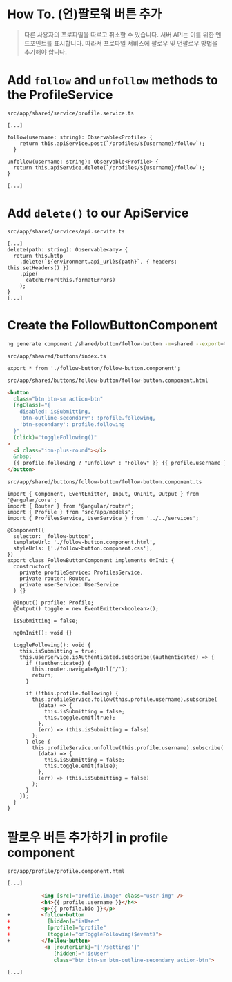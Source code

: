 # How To. (언)팔로워 버튼 추가

> 다른 사용자의 프로파일을 따르고 취소할 수 있습니다. 서버 API는 이를 위한 엔드포인트를 표시합니다. 따라서 프로파일 서비스에 팔로우 및 언팔로우 방법을 추가해야 합니다.

# Add `follow` and `unfollow` methods to the ProfileService

`src/app/shared/service/profile.service.ts`

```tsx
[...]

follow(username: string): Observable<Profile> {
    return this.apiService.post(`/profiles/${username}/follow`);
  }

unfollow(username: string): Observable<Profile> {
  return this.apiService.delete(`/profiles/${username}/follow`);
}

[...]
```

# Add `delete()` to our ApiService

`src/app/shared/services/api.servite.ts`

```tsx
[...]
delete(path: string): Observable<any> {
  return this.http
    .delete(`${environment.api_url}${path}`, { headers: this.setHeaders() })
    .pipe(
      catchError(this.formatErrors)
    );
}
[...]
```

# Create the FollowButtonComponent

```bash
ng generate component /shared/button/follow-button -m=shared --export=true --selector=follow-button
```

`src/app/sheared/buttons/index.ts`

```tsx
export * from './follow-button/follow-button.component';
```

`src/app/shared/buttons/follow-button/follow-button.component.html`

```html
<button
  class="btn btn-sm action-btn"
  [ngClass]="{
    disabled: isSubmitting,
    'btn-outline-secondary': !profile.following,
    'btn-secondary': profile.following
  }"
  (click)="toggleFollowing()"
>
  <i class="ion-plus-round"></i>
  &nbsp;
  {{ profile.following ? "Unfollow" : "Follow" }} {{ profile.username }}
</button>
```

`src/app/shared/buttons/follow-button/follow-button.component.ts`

```tsx
import { Component, EventEmitter, Input, OnInit, Output } from '@angular/core';
import { Router } from '@angular/router';
import { Profile } from 'src/app/models';
import { ProfilesService, UserService } from '../../services';

@Component({
  selector: 'follow-button',
  templateUrl: './follow-button.component.html',
  styleUrls: ['./follow-button.component.css'],
})
export class FollowButtonComponent implements OnInit {
  constructor(
    private profileService: ProfilesService,
    private router: Router,
    private userService: UserService
  ) {}

  @Input() profile: Profile;
  @Output() toggle = new EventEmitter<boolean>();

  isSubmitting = false;

  ngOnInit(): void {}

  toggleFollowing(): void {
    this.isSubmitting = true;
    this.userService.isAuthenticated.subscribe((authenticated) => {
      if (!authenticated) {
        this.router.navigateByUrl('/');
        return;
      }

      if (!this.profile.following) {
        this.profileService.follow(this.profile.username).subscribe(
          (data) => {
            this.isSubmitting = false;
            this.toggle.emit(true);
          },
          (err) => (this.isSubmitting = false)
        );
      } else {
        this.profileService.unfollow(this.profile.username).subscribe(
          (data) => {
            this.isSubmitting = false;
            this.toggle.emit(false);
          },
          (err) => (this.isSubmitting = false)
        );
      }
    });
  }
}
```

# 팔로우 버튼 추가하기 in profile component

`src/app/profile/profile.component.html`

```html
[...]

           <img [src]="profile.image" class="user-img" />
           <h4>{{ profile.username }}</h4>
           <p>{{ profile.bio }}</p>
+          <follow-button
+            [hidden]="isUser"
+            [profile]="profile"
+            (toggle)="onToggleFollowing($event)">
+          </follow-button>
            <a [routerLink]="['/settings']"
               [hidden]="!isUser"
               class="btn btn-sm btn-outline-secondary action-btn">

[...]
```